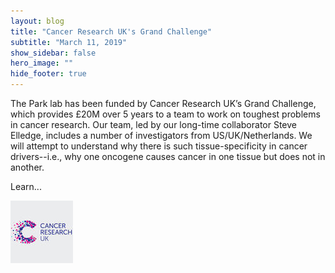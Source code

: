 ```yaml
---
layout: blog
title: "Cancer Research UK's Grand Challenge"
subtitle: "March 11, 2019"
show_sidebar: false
hero_image: ""
hide_footer: true
---
```


The Park lab has been funded by Cancer Research UK’s Grand Challenge, which provides £20M over 5 years to a team to work on toughest problems in cancer research. Our team, led by our long-time collaborator Steve Elledge, includes a number of investigators from US/UK/Netherlands. We will attempt to understand why there is such tissue-specificity in cancer drivers--i.e., why one oncogene causes cancer in one tissue but does not in another.

Learn...

![Image](/img/news-images/cruk.jpg)

